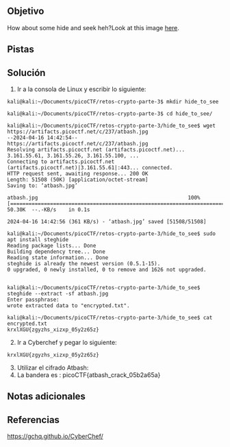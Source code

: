 ## Objetivo
How about some hide and seek heh?Look at this image [here](https://artifacts.picoctf.net/c/237/atbash.jpg).
## Pistas
## Solución
1. Ir a la consola de Linux y escribir lo siguiente:
```
kali@kali:~/Documents/picoCTF/retos-crypto-parte-3$ mkdir hide_to_see

kali@kali:~/Documents/picoCTF/retos-crypto-parte-3$ cd hide_to_see/

kali@kali:~/Documents/picoCTF/retos-crypto-parte-3/hide_to_see$ wget https://artifacts.picoctf.net/c/237/atbash.jpg
--2024-04-16 14:42:54--  https://artifacts.picoctf.net/c/237/atbash.jpg
Resolving artifacts.picoctf.net (artifacts.picoctf.net)... 3.161.55.61, 3.161.55.26, 3.161.55.100, ...
Connecting to artifacts.picoctf.net (artifacts.picoctf.net)|3.161.55.61|:443... connected.
HTTP request sent, awaiting response... 200 OK
Length: 51508 (50K) [application/octet-stream]
Saving to: ‘atbash.jpg’

atbash.jpg                                                 100%[=======================================================================================================================================>]  50.30K  --.-KB/s    in 0.1s    

2024-04-16 14:42:56 (361 KB/s) - ‘atbash.jpg’ saved [51508/51508]

kali@kali:~/Documents/picoCTF/retos-crypto-parte-3/hide_to_see$ sudo apt install steghide
Reading package lists... Done
Building dependency tree... Done
Reading state information... Done
steghide is already the newest version (0.5.1-15).
0 upgraded, 0 newly installed, 0 to remove and 1626 not upgraded.


kali@kali:~/Documents/picoCTF/retos-crypto-parte-3/hide_to_see$ steghide --extract -sf atbash.jpg
Enter passphrase: 
wrote extracted data to "encrypted.txt".

kali@kali:~/Documents/picoCTF/retos-crypto-parte-3/hide_to_see$ cat encrypted.txt
krxlXGU{zgyzhs_xizxp_05y2z65z}

```
2. Ir a Cyberchef y pegar lo siguiente:
```
krxlXGU{zgyzhs_xizxp_05y2z65z}
```
3. Utilizar el cifrado Atbash:
4. La bandera es :
picoCTF{atbash_crack_05b2a65a}
## Notas adicionales

## Referencias
https://gchq.github.io/CyberChef/